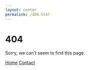 ```yaml
---
layout: center
permalink: /404.html
---
```


# 404

Sorry, we can't seem to find this page.

<div class="mt3">
  <a href="{{ site.baseurl }}/" class="button button-blue button-big">Home</a>
  <a class="button button-blue button-big bl-mailTo" href="#{{ site.email }}">Contact</a>
</div>
